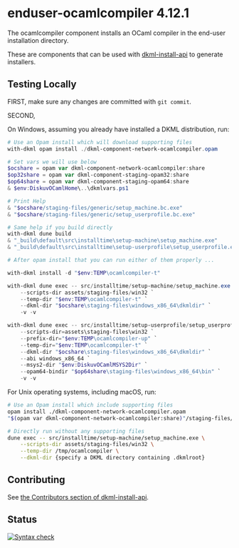 # enduser-ocamlcompiler 4.12.1

The ocamlcompiler component installs an OCaml compiler in the end-user
installation directory.

These are components that can be used with [dkml-install-api](https://diskuv.github.io/dkml-install-api/index.html)
to generate installers.

## Testing Locally

FIRST, make sure any changes are committed with `git commit`.

SECOND,

On Windows, assuming you already have installed a DKML distribution, run:

```powershell
# Use an Opam install which will download supporting files
with-dkml opam install ./dkml-component-network-ocamlcompiler.opam

# Set vars we will use below
$ocshare = opam var dkml-component-network-ocamlcompiler:share
$op32share = opam var dkml-component-staging-opam32:share
$op64share = opam var dkml-component-staging-opam64:share
& $env:DiskuvOCamlHome\..\dkmlvars.ps1

# Print Help
& "$ocshare/staging-files/generic/setup_machine.bc.exe"
& "$ocshare/staging-files/generic/setup_userprofile.bc.exe"

# Same help if you build directly
with-dkml dune build
& "_build\default\src\installtime\setup-machine\setup_machine.exe"
& "_build\default\src\installtime\setup-userprofile\setup_userprofile.exe"

# After opam install that you can run either of them properly ...

with-dkml install -d "$env:TEMP\ocamlcompiler-t"

with-dkml dune exec -- src/installtime/setup-machine/setup_machine.exe `
    --scripts-dir assets/staging-files/win32 `
    --temp-dir "$env:TEMP\ocamlcompiler-t" `
    --dkml-dir "$ocshare\staging-files\windows_x86_64\dkmldir" `
    -v -v

with-dkml dune exec -- src/installtime/setup-userprofile/setup_userprofile.exe `
    --scripts-dir=assets\staging-files\win32 `
    --prefix-dir="$env:TEMP\ocamlcompiler-up" `
    --temp-dir="$env:TEMP\ocamlcompiler-t" `
    --dkml-dir "$ocshare\staging-files\windows_x86_64\dkmldir" `
    --abi windows_x86_64 `
    --msys2-dir "$env:DiskuvOCamlMSYS2Dir" `
    --opam64-bindir "$op64share\staging-files\windows_x86_64\bin" `
    -v -v
```

For Unix operating systems, including macOS, run:

```bash
# Use an Opam install which include supporting files
opam install ./dkml-component-network-ocamlcompiler.opam
"$(opam var dkml-component-network-ocamlcompiler:share)"/staging-files/generic/install.bc.exe

# Directly run without any supporting files
dune exec -- src/installtime/setup-machine/setup_machine.exe \
    --scripts-dir assets/staging-files/win32 \
    --temp-dir /tmp/ocamlcompiler \
    --dkml-dir {specify a DKML directory containing .dkmlroot}
```

## Contributing

See [the Contributors section of dkml-install-api](https://github.com/diskuv/dkml-install-api/blob/main/contributors/README.md).

## Status

[![Syntax check](https://github.com/diskuv/dkml-component-ocamlcompiler/actions/workflows/syntax.yml/badge.svg)](https://github.com/diskuv/dkml-component-ocamlcompiler/actions/workflows/syntax.yml)
